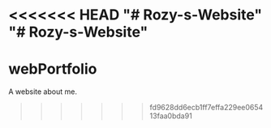 <<<<<<< HEAD
"# Rozy-s-Website" 
"# Rozy-s-Website" 
=======
# webPortfolio
A website about me.
>>>>>>> fd9628dd6ecb1ff7effa229ee065413faa0bda91
